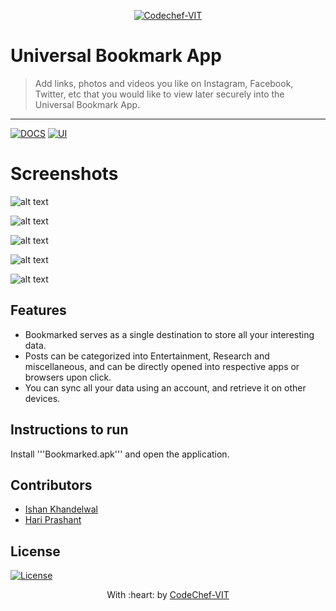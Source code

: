 <p align="center"><a href="http://www.codechefvit.com" target="_blank"><img src="https://s3.amazonaws.com/codechef_shared/sites/all/themes/abessive/logo-3.png" title="CodeChef-VIT" alt="Codechef-VIT"></a>
</p>

# Universal Bookmark App

> <Subtitle>
> Add links, photos and videos you like on Instagram, Facebook, Twitter, etc that you would like to view later securely into the Universal Bookmark App. 

---
[![DOCS](https://img.shields.io/badge/Documentation-see%20docs-green?style=flat-square&logo=appveyor)](INSERT_LINK_FOR_DOCS_HERE) 
[![UI ](https://img.shields.io/badge/User%20Interface-Link%20to%20UI-orange?style=flat-square&logo=appveyor)](INSERT_UI_LINK_HERE)

# Screenshots

![alt text](https://github.com/Ishan-001/Universal-Bookmark-App/blob/master/Image%201.jpeg)

![alt text](https://github.com/Ishan-001/Universal-Bookmark-App/blob/master/Image%202.jpeg)

![alt text](https://github.com/Ishan-001/Universal-Bookmark-App/blob/master/Image%203.jpeg)

![alt text](https://github.com/Ishan-001/Universal-Bookmark-App/blob/master/Image%204.jpeg)

![alt text](https://github.com/Ishan-001/Universal-Bookmark-App/blob/master/Image%205.jpeg)


## Features
-  Bookmarked serves as a single destination to store all your interesting data.
-  Posts can be categorized into Entertainment, Research and miscellaneous, and can be directly opened into respective apps or browsers upon click.
-  You can sync all your data using an account, and retrieve it on other devices.


## Instructions to run
Install '''Bookmarked.apk''' and open the application.

## Contributors
- <a href="https://github.com/Ishan-001">Ishan Khandelwal</a>
- <a href="https://github.com/hpb1">Hari Prashant</a>

## License

[![License](http://img.shields.io/:license-mit-blue.svg?style=flat-square)](http://badges.mit-license.org)

<p align="center">
	With :heart: by <a href="http://www.codechefvit.com" target="_blank">CodeChef-VIT</a>
</p>
